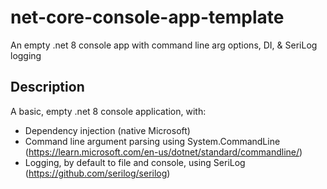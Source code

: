 # net-core-console-app-template
An empty .net 8 console app with command line arg options, DI, &amp; SeriLog logging

## Description
A basic, empty .net 8 console application, with:

* Dependency injection (native Microsoft)
* Command line argument parsing using System.CommandLine (https://learn.microsoft.com/en-us/dotnet/standard/commandline/)
* Logging, by default to file and console, using SeriLog (https://github.com/serilog/serilog)
